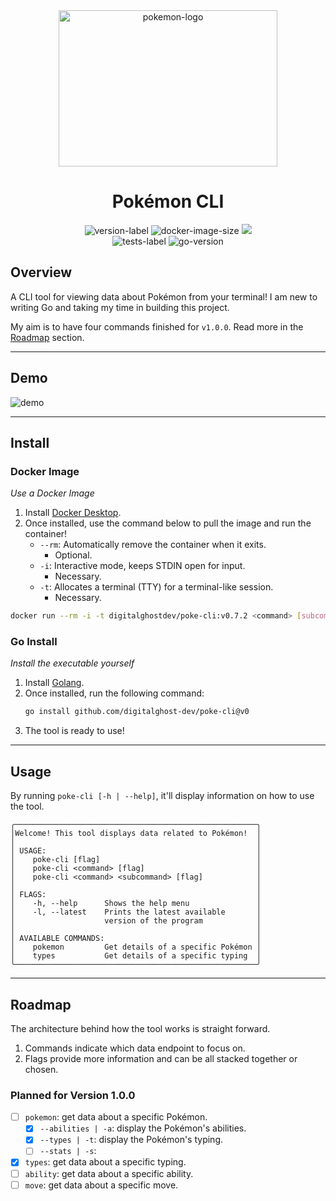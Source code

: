 <div align="center">
    <img height="250" width="350" src="https://cdn.simpleicons.org/pokemon/FFCC00" alt="pokemon-logo"/>
    <h1>Pokémon CLI</h1>
    <img src="https://img.shields.io/github/v/release/digitalghost-dev/poke-cli?style=flat-square&logo=git&logoColor=FFCC00&label=Release%20Version&labelColor=EEE&color=FFCC00" alt="version-label">
    <img src="https://img.shields.io/docker/image-size/digitalghostdev/poke-cli/v0.7.2?arch=arm64&style=flat-square&logo=docker&logoColor=FFCC00&labelColor=EEE&color=FFCC00" alt="docker-image-size">
    <img src="https://img.shields.io/github/actions/workflow/status/digitalghost-dev/poke-cli/ci.yml?branch=main&style=flat-square&logo=github&logoColor=FFCC00&label=CI&labelColor=EEE&color=FFCC00">
</div>

<div align="center">
    <img src="https://img.shields.io/github/actions/workflow/status/digitalghost-dev/poke-cli/go_test.yml?style=flat-square&logo=go&logoColor=00ADD8&label=Tests&labelColor=EEE&color=00ADD8" alt="tests-label">
    <img src="https://img.shields.io/github/go-mod/go-version/digitalghost-dev/poke-cli?style=flat-square&logo=Go&labelColor=EEE&color=00ADD8" alt="go-version">
   
</div>

## Overview
A CLI tool for viewing data about Pokémon from your terminal! I am new to writing Go and taking my time in building this 
project. 

My aim is to have four commands finished for `v1.0.0`. Read more in the [Roadmap](#roadmap) section.

---
## Demo
![demo](https://pokemon-objects.nyc3.digitaloceanspaces.com/demo_0.7.1.gif)

---
## Install

### Docker Image
_Use a Docker Image_

1. Install [Docker Desktop](https://www.docker.com/products/docker-desktop/).
2. Once installed, use the command below to pull the image and run the container!
   * `--rm`: Automatically remove the container when it exits. 
     * Optional.
   * `-i`: Interactive mode, keeps STDIN open for input.
     * Necessary.
   * `-t`: Allocates a terminal (TTY) for a terminal-like session.
     * Necessary.

```bash
docker run --rm -i -t digitalghostdev/poke-cli:v0.7.2 <command> [subcommand] flag]
```

### Go Install
_Install the executable yourself_

1. Install [Golang](https://go.dev/dl/).
2. Once installed, run the following command:
   ```bash
   go install github.com/digitalghost-dev/poke-cli@v0
   ```
3. The tool is ready to use!
---
## Usage
By running `poke-cli [-h | --help]`, it'll display information on how to use the tool. 
```
╭──────────────────────────────────────────────────────╮
│Welcome! This tool displays data related to Pokémon!  │
│                                                      │
│ USAGE:                                               │
│    poke-cli [flag]                                   │
│    poke-cli <command> [flag]                         │
│    poke-cli <command> <subcommand> [flag]            │
│                                                      │
│ FLAGS:                                               │
│    -h, --help      Shows the help menu               │
│    -l, --latest    Prints the latest available       │
│                    version of the program            │
│                                                      │
│ AVAILABLE COMMANDS:                                  │
│    pokemon         Get details of a specific Pokémon │
│    types           Get details of a specific typing  │
╰──────────────────────────────────────────────────────╯
```

---
## Roadmap
The architecture behind how the tool works is straight forward.
1. Commands indicate which data endpoint to focus on.
2. Flags provide more information and can be all stacked together or chosen.

### Planned for Version 1.0.0
- [ ] `pokemon`: get data about a specific Pokémon.
   - [x] `--abilities | -a`: display the Pokémon's abilities.
   - [x] `--types | -t`: display the Pokémon's typing.
   - [ ] `--stats | -s`: 
- [x] `types`: get data about a specific typing.
- [ ] `ability`: get data about a specific ability.
- [ ] `move`: get data about a specific move.